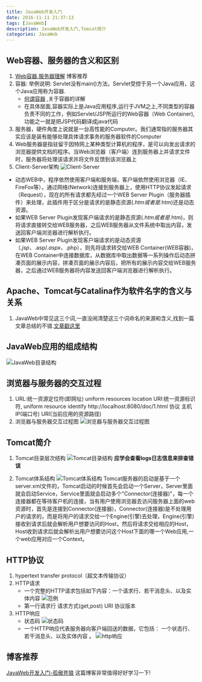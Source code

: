 ```yaml
---
title: JavaWeb开发入门
date: 2016-11-11 21:37:13
tags: [JavaWeb]
description: JavaWeb开发入门,Tomcat简介
categories: JavaWeb
---
```


## Web容器、服务器的含义和区别
1. [Web容器,服务器理解](http://aoyouzi.iteye.com/blog/2028611)  博客推荐
2. 容器: 举例说明: Servlet没有main()方法。Servlet受控于另一个Java应用，这个Java应用称为容器.
    + [何谓容器](http://openhome.cc/Gossip/ServletJSP/Container.html) ,关于容器的详解
    + 在具体层面,容器实际上是Java应用程序,运行于JVM之上,不同类型的容器负责不同的工作，例如Servlet/JSP所运行的Web容器（Web Container),功能之一就是把JSP代码翻译成java代码
3. 服务器，硬件角度上说就是一台高性能的Computer。我们通常指的服务器其实应该是装有能够处理具体请求事务的服务器软件的Computer
4. Web服务器是指驻留于因特网上某种类型计算机的程序，是可以向发出请求的浏览器提供文档的程序。当Web浏览器（客户端）连到服务器上并请求文件时，服务器将处理该请求并将文件反馈到该浏览器上
5. Client-Server架构
![Client-Server](../images/Client-Server.png)
- 动态WEB中，程序依然使用客户端和服务端，客户端依然使用浏览器（IE、FireFox等），通过网络(Network)连接到服务器上，使用HTTP协议发起请求（Request），现在的所有请求都先经过一个WEB Server Plugin（服务器插件）来处理，此插件用于区分是请求的是静态资源(*.htm或者是*.htm)还是动态资源。
- 如果WEB Server Plugin发现客户端请求的是静态资源(*.htm或者是*.htm)，则将请求直接转交给WEB服务器，之后WEB服务器从文件系统中取出内容，发送回客户端浏览器进行解析执行。
- 如果WEB Server Plugin发现客户端请求的是动态资源（*.jsp、*.asp/*.aspx、*.php），则先将请求转交给WEB Container(WEB容器)，在WEB Container中连接数据库，从数据库中取出数据等一系列操作后动态拼凑页面的展示内容，拼凑页面的展示内容后，把所有的展示内容交给WEB服务器，之后通过WEB服务器将内容发送回客户端浏览器进行解析执行。

##  Apache、Tomcat与Catalina作为软件名字的含义与关系
1. JavaWeb中常见这三个词,一直没闹清楚这三个词命名的来源和含义,找到一篇文章总结的不错.[文章戳这里](http://blog.csdn.net/yingchengsun/article/details/44340211)

## JavaWeb应用的组成结构
![JavaWeb目录结构](../images/JavaWeb应用组成结构.png)

## 浏览器与服务器的交互过程
1. URL:统一资源定位符(即网址) uniform resources location
   URI:统一资源标识符, uniform resource identify
   http://localhost:8080/doc/1.html
   协议  主机IP(端口号)   URI(当前应用的资源路径)
2. 浏览器与服务器交互过程图
   ![浏览器与服务器交互过程图](../images/浏览器与服务器交互图.png)

## Tomcat简介
1. Tomcat目录层次结构
![Tomcat目录结构](../images/Tomcat目录层次结构.png)
**应学会查看logs日志信息来排查错误**

2. Tomcat体系结构
![Tomcat体系结构](../images/Tomcat体系结构.png)
Tomcat服务器的启动是基于一个server.xml文件的，Tomcat启动的时候首先会启动一个Server，Server里面就会启动Service，Service里面就会启动多个"Connector(连接器)"，每一个连接器都在等待客户机的连接，当有用户使用浏览器去访问服务器上面的web资源时，首先是连接到Connector(连接器)，Connector(连接器)是不处理用户的请求的，而是将用户的请求交给一个Engine(引擎)去处理，Engine(引擎)接收到请求后就会解析用户想要访问的Host，然后将请求交给相应的Host，Host收到请求后就会解析出用户想要访问这个Host下面的哪一个Web应用,一个web应用对应一个Context。

## HTTP协议
1. hypertext transfer protocol（超文本传输协议）
2. HTTP请求
    - 一个完整的HTTP请求包括如下内容：一个请求行、若干消息头、以及实体内容
    ![范例](../images/httpRequest.png)
    - 第一行请求行 请求方式(get,post) URI  协议版本    
3. HTTP响应
	- 状态码
	![状态码](../images/状态码.png)
	- 一个HTTP响应代表服务器向客户端回送的数据，它包括： 一个状态行、若干消息头、以及实体内容 。
	![http响应](../images/httpResponse.png)



## 博客推荐
[JavaWeb开发入门-孤傲苍狼](http://www.cnblogs.com/xdp-gacl/p/3729033.html)   这篇博客非常值得好好学习一下!

